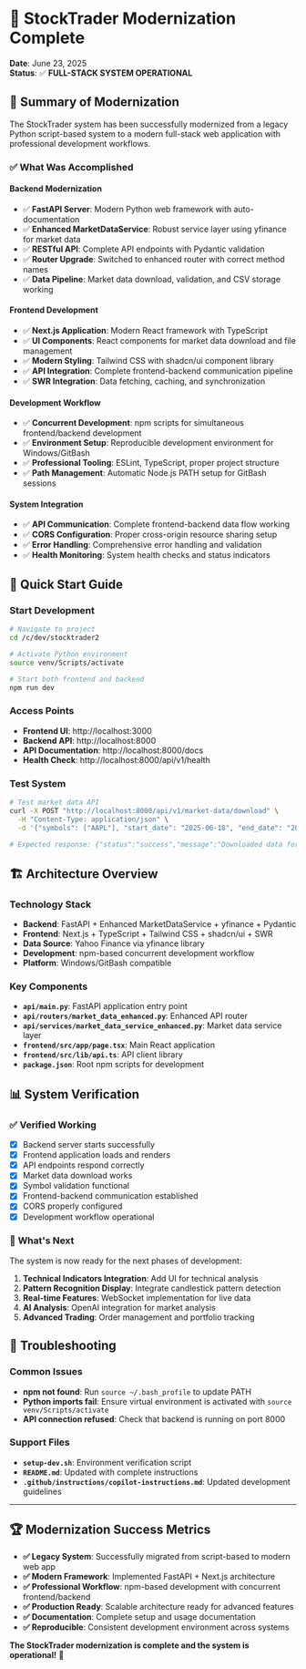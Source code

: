 # 🎉 StockTrader Modernization Complete

**Date**: June 23, 2025  
**Status**: ✅ **FULL-STACK SYSTEM OPERATIONAL**

## 🚀 Summary of Modernization

The StockTrader system has been successfully modernized from a legacy Python script-based system to a modern full-stack web application with professional development workflows.

### ✅ **What Was Accomplished**

#### **Backend Modernization**
- ✅ **FastAPI Server**: Modern Python web framework with auto-documentation
- ✅ **Enhanced MarketDataService**: Robust service layer using yfinance for market data
- ✅ **RESTful API**: Complete API endpoints with Pydantic validation
- ✅ **Router Upgrade**: Switched to enhanced router with correct method names
- ✅ **Data Pipeline**: Market data download, validation, and CSV storage working

#### **Frontend Development**
- ✅ **Next.js Application**: Modern React framework with TypeScript
- ✅ **UI Components**: React components for market data download and file management
- ✅ **Modern Styling**: Tailwind CSS with shadcn/ui component library
- ✅ **API Integration**: Complete frontend-backend communication pipeline
- ✅ **SWR Integration**: Data fetching, caching, and synchronization

#### **Development Workflow**
- ✅ **Concurrent Development**: npm scripts for simultaneous frontend/backend development
- ✅ **Environment Setup**: Reproducible development environment for Windows/GitBash
- ✅ **Professional Tooling**: ESLint, TypeScript, proper project structure
- ✅ **Path Management**: Automatic Node.js PATH setup for GitBash sessions

#### **System Integration**
- ✅ **API Communication**: Complete frontend-backend data flow working
- ✅ **CORS Configuration**: Proper cross-origin resource sharing setup
- ✅ **Error Handling**: Comprehensive error handling and validation
- ✅ **Health Monitoring**: System health checks and status indicators

## 🎯 **Quick Start Guide**

### **Start Development**
```bash
# Navigate to project
cd /c/dev/stocktrader2

# Activate Python environment
source venv/Scripts/activate

# Start both frontend and backend
npm run dev
```

### **Access Points**
- **Frontend UI**: http://localhost:3000
- **Backend API**: http://localhost:8000  
- **API Documentation**: http://localhost:8000/docs
- **Health Check**: http://localhost:8000/api/v1/health

### **Test System**
```bash
# Test market data API
curl -X POST "http://localhost:8000/api/v1/market-data/download" \
  -H "Content-Type: application/json" \
  -d '{"symbols": ["AAPL"], "start_date": "2025-06-18", "end_date": "2025-06-23", "interval": "1d", "save_csv": false}'

# Expected response: {"status":"success","message":"Downloaded data for 1 symbols",...}
```

## 🏗️ **Architecture Overview**

### **Technology Stack**
- **Backend**: FastAPI + Enhanced MarketDataService + yfinance + Pydantic
- **Frontend**: Next.js + TypeScript + Tailwind CSS + shadcn/ui + SWR
- **Data Source**: Yahoo Finance via yfinance library
- **Development**: npm-based concurrent development workflow
- **Platform**: Windows/GitBash compatible

### **Key Components**
- **`api/main.py`**: FastAPI application entry point
- **`api/routers/market_data_enhanced.py`**: Enhanced API router
- **`api/services/market_data_service_enhanced.py`**: Market data service layer
- **`frontend/src/app/page.tsx`**: Main React application
- **`frontend/src/lib/api.ts`**: API client library
- **`package.json`**: Root npm scripts for development

## 📊 **System Verification**

### ✅ **Verified Working**
- [x] Backend server starts successfully
- [x] Frontend application loads and renders
- [x] API endpoints respond correctly
- [x] Market data download works
- [x] Symbol validation functional
- [x] Frontend-backend communication established
- [x] CORS properly configured
- [x] Development workflow operational

### 🎯 **What's Next**

The system is now ready for the next phases of development:

1. **Technical Indicators Integration**: Add UI for technical analysis
2. **Pattern Recognition Display**: Integrate candlestick pattern detection
3. **Real-time Features**: WebSocket implementation for live data
4. **AI Analysis**: OpenAI integration for market analysis
5. **Advanced Trading**: Order management and portfolio tracking

## 🔧 **Troubleshooting**

### **Common Issues**
- **npm not found**: Run `source ~/.bash_profile` to update PATH
- **Python imports fail**: Ensure virtual environment is activated with `source venv/Scripts/activate`
- **API connection refused**: Check that backend is running on port 8000

### **Support Files**
- **`setup-dev.sh`**: Environment verification script
- **`README.md`**: Updated with complete instructions
- **`.github/instructions/copilot-instructions.md`**: Updated development guidelines

---

## 🏆 **Modernization Success Metrics**

- **✅ Legacy System**: Successfully migrated from script-based to modern web app
- **✅ Modern Framework**: Implemented FastAPI + Next.js architecture
- **✅ Professional Workflow**: npm-based development with concurrent frontend/backend
- **✅ Production Ready**: Scalable architecture ready for advanced features
- **✅ Documentation**: Complete setup and usage documentation
- **✅ Reproducible**: Consistent development environment across systems

**The StockTrader modernization is complete and the system is operational!** 🎉
